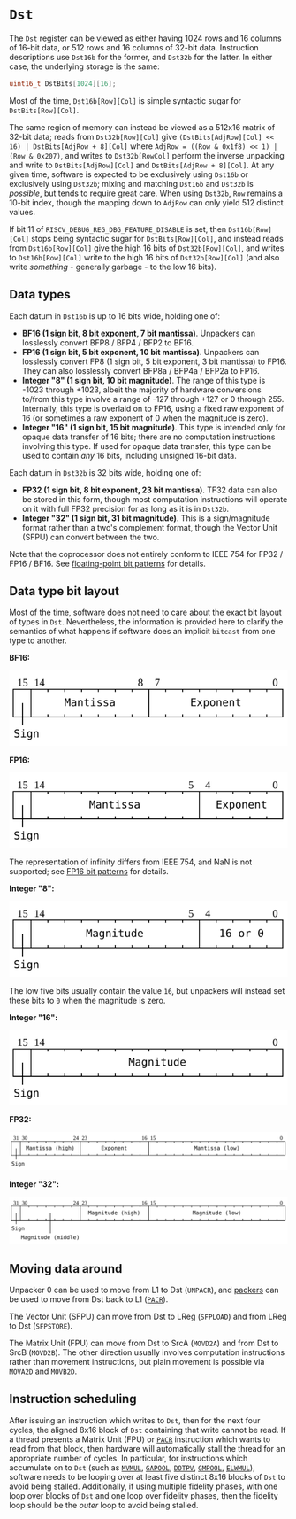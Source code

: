 # `Dst`

The `Dst` register can be viewed as either having 1024 rows and 16 columns of 16-bit data, or 512 rows and 16 columns of 32-bit data. Instruction descriptions use `Dst16b` for the former, and `Dst32b` for the latter. In either case, the underlying storage is the same:

```c
uint16_t DstBits[1024][16];
```

Most of the time, `Dst16b[Row][Col]` is simple syntactic sugar for `DstBits[Row][Col]`.

The same region of memory can instead be viewed as a 512x16 matrix of 32-bit data; reads from `Dst32b[Row][Col]` give `(DstBits[AdjRow][Col] << 16) | DstBits[AdjRow + 8][Col]` where `AdjRow = ((Row & 0x1f8) << 1) | (Row & 0x207)`, and writes to `Dst32b[RowCol]` perform the inverse unpacking and write to `DstBits[AdjRow][Col]` and `DstBits[AdjRow + 8][Col]`. At any given time, software is expected to be exclusively using `Dst16b` or exclusively using `Dst32b`; mixing and matching `Dst16b` and `Dst32b` is _possible_, but tends to require great care. When using `Dst32b`, `Row` remains a 10-bit index, though the mapping down to `AdjRow` can only yield 512 distinct values.

If bit 11 of `RISCV_DEBUG_REG_DBG_FEATURE_DISABLE` is set, then `Dst16b[Row][Col]` stops being syntactic sugar for `DstBits[Row][Col]`, and instead reads from `Dst16b[Row][Col]` give the high 16 bits of `Dst32b[Row][Col]`, and writes to `Dst16b[Row][Col]` write to the high 16 bits of `Dst32b[Row][Col]` (and also write _something_ - generally garbage - to the low 16 bits).

## Data types

Each datum in `Dst16b` is up to 16 bits wide, holding one of:
* **BF16 (1 sign bit, 8 bit exponent, 7 bit mantissa)**. Unpackers can losslessly convert BFP8 / BFP4 / BFP2 to BF16.
* **FP16 (1 sign bit, 5 bit exponent, 10 bit mantissa)**. Unpackers can losslessly convert FP8 (1 sign bit, 5 bit exponent, 3 bit mantissa) to FP16. They can also losslessly convert BFP8a / BFP4a / BFP2a to FP16.
* **Integer "8" (1 sign bit, 10 bit magnitude)**. The range of this type is -1023 through +1023, albeit the majority of hardware conversions to/from this type involve a range of -127 through +127 or 0 through 255. Internally, this type is overlaid on to FP16, using a fixed raw exponent of 16 (or sometimes a raw exponent of 0 when the magnitude is zero).
* **Integer "16" (1 sign bit, 15 bit magnitude)**. This type is intended only for opaque data transfer of 16 bits; there are no computation instructions involving this type. If used for opaque data transfer, this type can be used to contain _any_ 16 bits, including unsigned 16-bit data.

Each datum in `Dst32b` is 32 bits wide, holding one of:
* **FP32 (1 sign bit, 8 bit exponent, 23 bit mantissa)**. TF32 data can also be stored in this form, though most computation instructions will operate on it with full FP32 precision for as long as it is in `Dst32b`.
* **Integer "32" (1 sign bit, 31 bit magnitude)**. This is a sign/magnitude format rather than a two's complement format, though the Vector Unit (SFPU) can convert between the two.

Note that the coprocessor does not entirely conform to IEEE 754 for FP32 / FP16 / BF16. See [floating-point bit patterns](FloatBitPatterns.md) for details.

## Data type bit layout

Most of the time, software does not need to care about the exact bit layout of types in `Dst`. Nevertheless, the information is provided here to clarify the semantics of what happens if software does an implicit `bitcast` from one type to another.

**BF16:**

![](../../../Diagrams/Out/Bits32_Dst16_BF16.svg)

**FP16:**

![](../../../Diagrams/Out/Bits32_Dst16_FP16.svg)

The representation of infinity differs from IEEE 754, and NaN is not supported; see [FP16 bit patterns](FloatBitPatterns.md#fp16) for details.

**Integer "8":**

![](../../../Diagrams/Out/Bits32_Dst16_INT8.svg)

The low five bits usually contain the value `16`, but unpackers will instead set these bits to `0` when the magnitude is zero.

**Integer "16":**

![](../../../Diagrams/Out/Bits32_Dst16_INT16.svg)

**FP32:**

![](../../../Diagrams/Out/Bits32_Dst32_FP32.svg)

**Integer "32":**

![](../../../Diagrams/Out/Bits32_Dst32_INT32.svg)

## Moving data around

Unpacker 0 can be used to move from L1 to Dst (`UNPACR`), and [packers](Packers/README.md) can be used to move from Dst back to L1 ([`PACR`](PACR.md)).

The Vector Unit (SFPU) can move from Dst to LReg (`SFPLOAD`) and from LReg to Dst (`SFPSTORE`).

The Matrix Unit (FPU) can move from Dst to SrcA (`MOVD2A`) and from Dst to SrcB (`MOVD2B`). The other direction usually involves computation instructions rather than movement instructions, but plain movement is possible via `MOVA2D` and `MOVB2D`.

## Instruction scheduling

After issuing an instruction which writes to `Dst`, then for the next four cycles, the aligned 8x16 block of `Dst` containing that write cannot be read. If a thread presents a Matrix Unit (FPU) or [`PACR`](PACR.md) instruction which wants to read from that block, then hardware will automatically stall the thread for an appropriate number of cycles. In particular, for instructions which accumulate on to `Dst` (such as [`MVMUL`](MVMUL.md), [`GAPOOL`](GAPOOL.md), [`DOTPV`](DOTPV.md), [`GMPOOL`](GMPOOL.md), [`ELWMUL`](ELWMUL.md)), software needs to be looping over at least five distinct 8x16 blocks of `Dst` to avoid being stalled. Additionally, if using multiple fidelity phases, with one loop over blocks of `Dst` and one loop over fidelity phases, then the fidelity loop should be the _outer_ loop to avoid being stalled.
